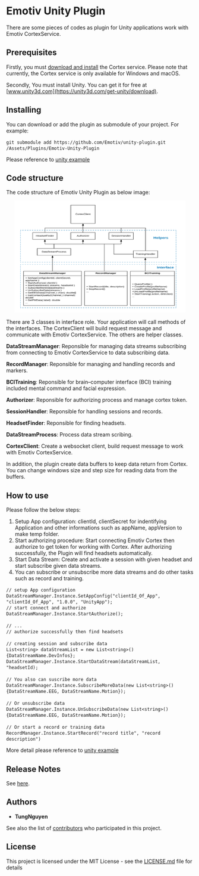 # Emotiv Unity Plugin

There are some pieces of codes as plugin for Unity applications work with Emotiv CortexService.

## Prerequisites

Firstly, you must [download and install](https://www.emotiv.com/developer/) the Cortex service. Please note that currently, the Cortex service is only available for Windows and macOS.

Secondly, You must install Unity. You can get it for free at [www.unity3d.com](https://unity3d.com/get-unity/download).

## Installing

You can download or add the plugin as submodule of your project.
For example:
```
git submodule add https://github.com/Emotiv/unity-plugin.git /Assets/Plugins/Emotiv-Unity-Plugin
```
Please reference to [unity example](https://github.com/Emotiv/cortex-v2-example/tree/master/unity) 

## Code structure
The code structure of Emotiv Unity Plugin as below image:

<p align="center">
  <img width="460" height="300" src="Documentation/Images/CodeStructure.png">
</p>

There are 3 classes in interface role. Your application will call methods of the interfaces. The CortexClient will build request message and communicate with Emotiv CortexService. The others are helper classes. 

**DataStreamManager**: Reponsible for managing data streams subscribing from connecting to Emotiv CortexService to data subscribing data.

**RecordManager**: Reponsible for managing and handling records and markers.

**BCITraining**: Reponsible for brain–computer interface (BCI) training included mental command and facial expression.

**Authorizer**: Reponsible for authorizing process and manage cortex token.

**SessionHandler**: Reponsible for handling sessions and records.

**HeadsetFinder**: Reponsible for finding headsets.

**DataStreamProcess**: Process data stream scribing. 

**CortexClient**: Create a websocket client, build request message to work with Emotiv CortexService.

In addition, the plugin create data buffers to keep data return from Cortex. You can change windows size and step size for reading data from the buffers.

## How to use
Please follow the below steps:
1. Setup App configuration: clientId, clientSecret for indentifying Application and other informations such as appName, appVersion to make temp folder.
2. Start authorizing procedure: Start connecting Emotiv Cortex then authorize to get token for working with Cortex. After authorizing successfully, the Plugin will find headsets automatically.
3. Start Data Stream: Create and activate a session with given headset and start subscribe given data streams.
4. You can subscribe or unsubscribe more data streams and do other tasks such as record and training.

```
// setup App configuration
DataStreamManager.Instance.SetAppConfig("clientId_Of_App", "clientId_Of_App", "1.0.0", "UnityApp");
// start connect and authorize
DataStreamManager.Instance.StartAuthorize();

// ... 
// authorize successfully then find headsets

// creating session and subscribe data
List<string> dataStreamList = new List<string>(){DataStreamName.DevInfos};
DataStreamManager.Instance.StartDataStream(dataStreamList, "headsetId);

// You also can suscribe more data
DataStreamManager.Instance.SubscribeMoreData(new List<string>(){DataStreamName.EEG, DataStreamName.Motion});

// Or unsubscribe data
DataStreamManager.Instance.UnSubscribeData(new List<string>(){DataStreamName.EEG, DataStreamName.Motion});

// Or start a record or training data
RecordManager.Instance.StartRecord("record title", "record description")

```

More detail please reference to [unity example](https://github.com/Emotiv/cortex-v2-example/tree/master/unity) 

## Release Notes

See <a href="Documentation/ReleaseNotes.md">here</a>.

## Authors

* **TungNguyen**

See also the list of [contributors](https://github.com/Emotiv/unity-plugin/contributors) who participated in this project.

## License

This project is licensed under the MIT License - see the [LICENSE.md](LICENSE.md) file for details


